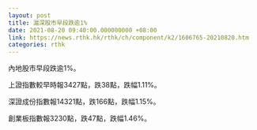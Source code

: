 ```yaml
---
layout: post
title: 滬深股市早段跌逾1%
date: 2021-08-20 09:40:00.000000000 +08:00
link: https://news.rthk.hk/rthk/ch/component/k2/1606765-20210820.htm
categories: rthk
---
```


內地股市早段跌逾1%。

上證指數較早時報3427點，跌38點，跌幅1.11%。

深證成份指數報14321點，跌166點，跌幅1.15%。

創業板指數報3230點，跌47點，跌幅1.46%。
